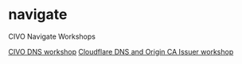 # navigate

CIVO Navigate Workshops

[CIVO DNS workshop](./2024-austin/registry/README.md)
[Cloudflare DNS and Origin CA Issuer workshop](./2024-austin/registry-cloudflare/README.md)
